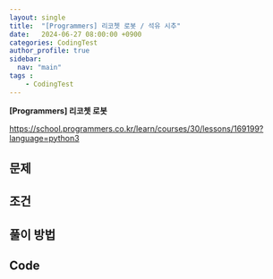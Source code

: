 ```yaml
---
layout: single
title:  "[Programmers] 리코쳇 로봇 / 석유 시추"
date:   2024-06-27 08:00:00 +0900
categories: CodingTest
author_profile: true
sidebar:
  nav: "main"
tags : 
    - CodingTest
---
```


**[Programmers] 리코쳇 로봇**

 <https://school.programmers.co.kr/learn/courses/30/lessons/169199?language=python3>

## 문제 


## 조건


## 풀이 방법


## Code
```python

```

